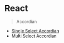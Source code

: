 # React

> Accordian

- [Single Select Accordian](src/components/accordian/SingleSelectAccordian.jsx)
- [Multi Select Accordian](src/components/accordian/MultiSelectAccordian.jsx)
